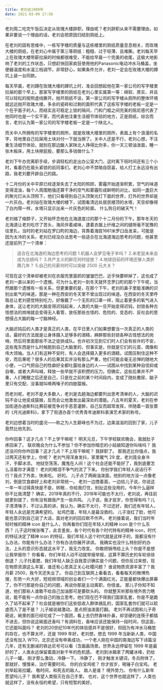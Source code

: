 ```yaml
---
title: 老刘去1999年
date: 2021-03-09 17:58
---
```


老刘周二吃完午饭后决定从玫瑰大楼辞职，理由呢？老刘辞职从来不需要理由，如果非要说一个理由的话，老刘会把原因归结到厕纸上。

在老刘的固有思维中，一栋写字楼的质量与这栋楼里的厕纸质量息息相关，而玫瑰大楼的厕纸，在老刘心中属于第三等厕纸：粗糙、过于轻薄、且难撕。老刘每天早上在玫瑰大楼带薪拉屎的时候都很难受，不能给早晨一个完美的收尾，这极大地影响了老刘的工作状态，只想赶快回家疯狂使用他的Panasonic电动冲水马桶盖，坐便器温度和水温三档调节，非常舒心，如果条件允许，老刘一定会在玫瑰大楼的蹲坑上装一台同款。

每天早晨，老刘蹲在玫瑰大楼的蹲坑上时，准会回想起他在第一家公司的写字楼里拉屎的那个早上。那家写字楼里的厕纸在老刘心里实属第一等：绵软、厚实、并且可以轻松的按照虚线撕开。抛开厕纸不谈，第一家公司的写字楼从厕所的整体环境就远远抛开玫瑰大楼，多余的瓷砖和过剩的面积代表了这栋写字楼的老板一定是一个在乎面子的人，而结实且可稳定上锁的隔间，门和门框之间完美的阻尼感代表了他同时也是一个实干家，而代表他注重生活细节体验的地方，正是厕纸，综合而言，老刘认为第一家公司的写字楼老板一定是一个陕北人。

而关中人所拥有的写字楼里的厕所，就是玫瑰大楼里的厕所，表面上有个浪漫的名字，背地里自己拉屎用土块对付一下就当擦了。关中人还是不行，老刘心想，不注重生活细节体验，就别在那边酸人家陕北人挣得比你多，你一天三顿油泼面，睡一张木板床，用土块擦屁股，要那么多钱做什么？

老刘下午办完离职手续，步调轻松的走出办公室大门，这时离下班时间还有三个小时，看着仍在眉头紧锁的前同事们，老刘心中不禁暗自窃喜，给人打工永远没有出路，我老刘要开辟自己的路。

十二月份的关中平原已经逐渐失去了太阳的照顾，雾霾开始逐渐积累，空气的味道变得混浊，每个人周围勉强还算干净的空气和雾霾形成鲜明的对比，如同一盏巨大的聚光灯从头顶照下，他们只看得到自己头顶聚光灯下面的世界，灯外的世界却是一片灰白。老刘站在玫瑰大楼的楼下，试图看清远处居民楼顶的水塔，天空却像得了白内障一样，水塔只显示出来一片灰色的轮廓。
什么狗日的破天气！

老刘缩了缩脖子，又开始怀念他在北海道度过的那个十二月份的下午。那年冬天的北海道让老刘吃尽了苦头，海风伴着咸味，逮着衣服上纤维之间的缝隙毫不犹豫的往里扎，当时的老刘站在罗臼町的海边，背靠着海拔1661米罗臼岳发呆，可能是因为太冷的关系，老刘已经没办法思考一些适合在北海道海边思考的问题，他甚至还提前列了一个清单：

>适合在北海道的海边思考的问题
>1.机器人会梦见电子羊吗？
>2.米老鼠未来会成为总统吗？
>3.共产主义的鲜花何时绽放？
>4.地球目前的环境还够人类折腾几年？
>5.自己的月薪何时可以突破 2500 元大关？

可现在这个清单却被老刘在衣服兜里面抓的皱皱巴巴，近乎快要碎掉了，这也成了老刘一直以来的一个遗憾。可为什么老刘一到冬天就怀念罗臼町的那个下午呢，当然跟那个遗憾有一些关系，但更重要的是，在那个下午，老刘的鼻子里能准确的识别出氧气的味道，那是一种在西安的冬天里不曾出现过的味道。在西安的冬天里呼吸总让老刘感觉特别吃力，好像戴了一个无形的口罩一样，阻止着更多的氧气进入身体，这让老刘的大脑变得迟钝起来，人类的大脑一旦开始变得迟钝，封锁各种古怪想法的岗哨就会变得无人看管，放任那些古怪的、危险的、变态的、反社会的思想侵占大脑的每一寸脑神经。

大脑迟钝后的人类才是真正的人类，在平日里人们如果想要当一次真正的人类的话，最好的方法就是让身体摄入足够多的酒精，麻醉那些封锁各种古怪想法的岗哨，然后将里面那些不法之徒排成队。也许初次见到它们时人们会有些许的不安，这些鬼东西是什么时候跑到自己大脑里的，但事实是，你就是它们的元首，偶像和伟大领袖。当人们有这种不安时，有人会选择摄入更多的酒精，试图压制住这种不安，而后果呢？很多人的后果其实并没有那么严重，他们可能会毫无忌惮的随地大小便，一口气把自己的性癖好全都吐露给身边的人——试图从中找到某种自信抑或自嘲，或者大声叫喊，释放一些早就不该积攒的压力。但确实，这些后果并不严重，人们睡醒之后还是自己，只是在之前的某个时间段内，变成了随处撒尿、脑子里只有交配、没事就叫唤两嗓子的四肢猿猴。

而老刘呢，老刘不是大多数人，老刘是去趟海边都要列出思考清单的人，大脑的迟钝不会让他变成猿猴，反而会让他激发出最深处的潜能。八五年的夏天，老刘在参加街道办迪斯科比赛前被竞争对手恶意灌醉，自己反而超常发挥，伴随着一首张蔷的《月光迪斯科》，拿下了街道办首个优秀青年迪斯科表演艺术家的称号。

老刘边想着当时的盛况——称之为人生巅峰也不为过，边美滋滋的回到了家，儿子竟然比他先到。

你咋回事？这才几点？不上学干嘛呢？
明天元旦，下午学校联欢晚会，我就肚子疼回来了。
联欢晚会为什么不参加？你不参加你暗恋的小姑娘知道你叫啥吗？
我还没问你你咋回事？这才几点？不上班干嘛呢？
我辞职了。
那我还比你强点，我过两天还有学上，你呢？
老刘气得浑身发抖，家里暖气 29 度，老刘竟全身冷汗，手脚冰凉。
地狱空荡荡，魔鬼在人间！这个社会还能不能好了，我到底要怎么活着你才满意！
老刘的眼泪不争气的流了下来。
你别学我们年轻人说话行不行？我点了外卖，快来吃。
好的。
儿子点了两碗油泼面，他别的地方没一点像老刘，倒是饮食癖好上和老刘非常统一。
老刘一边搅着面，一边给儿子说，你说这一年一年过得真快是不是，转眼…
你给我打住，别扯这些没用的，今年什么逼样你不比我清楚？
确实，2019年真的不行，2018年可能也不太行，老刘说，再往前就更别提了，你有没有跟我产生一些共鸣。
儿子说，我才拔岁，你觉得有吗？儿子清清嗓子，不过认真的讲，我认为，确实不太行，不过还好，我们还有年轻人，年轻人永远是充满希望的。
扯鸡巴蛋，年轻人是最没救的。
儿子涨红了脸，他可能也意识到自己说了大话，面对老刘的回应默不作声。
老刘接着说，我们当时年轻时候的精神 icon 是什么人，你再看你们现在年轻人的精神 icon 是个什么东西？
儿子这时候张嘴了，此言差矣，各个时代有各个时代特有的精神 icon，时代的特征决定了精神 icon 的特征，我们年轻人这个时代就是这样子的，我都没有什么办法，你能有什么办法？你有办法你展开讲讲。
我确实也没什么特别好的办法，上头的意识形态就这水平了，我无力改变。
你敢把锅甩给上头？你是不是想让我举报你？
你看看，你们年轻人动不动就举报举报，这算不算历史的车轮徐徐倒退？
儿子托着腮，我们年轻人缺乏自我意识确实是个问题，但你反过来想，现在物质资源这么丰富，谁还有心思真正关心社稷问题？
谁说物质资源丰富了？我月薪 2500，我今天还失业了。
你自己到互联网上看看去，看看每天的微博热搜，形势一片大好，短视频领域的创业者们一个个满面红光，正能量都快爆出屏幕了，你不行那是你自己的问题，再说你那是主动离职，你怪谁。
那儿子你知不知道，他们那些人谁敢不给自己加油那可是要砍头的。
你就整天听那些境外势力瞎说，能不能有一点你自己的独立思考。他们现在巴不得我们国家乱套，你是不是跪久了站不起来了？社会就是被你们这些低收入群体搞乱的，国家乱套你们就可以趁虚而入了是不是？
儿子越说越激动，差点把油泼面打翻。
老刘不再试图和儿子奇葩说，碗里的面已经坨成了一个面团，看上去仍然香味扑鼻，却坚硬的连筷子都插不进去，但你说这碗面还香吗？有调料在，香味应该还能保持一段时间，但这面，它还能叫面吗？
老刘的20世纪10年代的体验感并不是很好，但因为有冲水马桶垫的存在，也不算太坏，还是 1999 年好，老刘想，想去 1999 年当新新人类，中国还没有加入 WTO，北京还没有申奥成功，一个老人刚在中国的南海边写下诗篇没几年，还有无删减的铁达尼号可以看（含画画场景。世界永远停留在 1999 年是最好的了，人类永远保留着面对新千年的危机感。
老刘到冰箱拿了两罐冰峰，扔给儿子一罐。
刚才那么激动，冷静一下。
冷静了， 刚才触发关键词，冬兵附体了。
那就好，慢慢来，治疗需要时间。
你的白宝鸡呢？
你才拔岁，喝锤子白宝鸡。
老刘举起易拉罐。
敬时间，和死去的敌人。
敌人是谁？
境外势力。
你有什么新年愿望吗儿子？
我希望人类毁灭在自己手里。
也对，这个世界也就这样了，人类也就这样了，没有永恒的希望，只有短暂的美好。